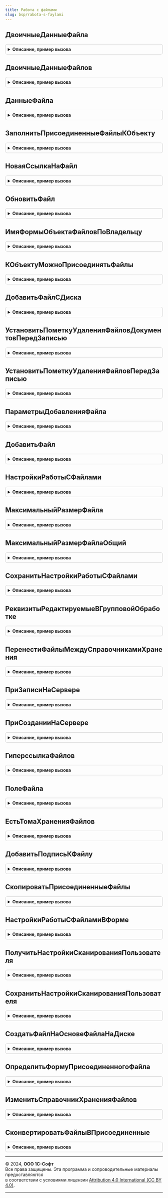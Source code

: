 ```yaml
---
title: Работа с файлами
slug: bsp/rabota-s-faylami
---
```



## ДвоичныеДанныеФайла
<details style="margin: 1em 0; padding: 0.5em; border: 1px solid #ccc; border-radius: 6px;">

<summary style="font-weight: bold; cursor: pointer;">Описание, пример вызова</summary>

```bsl

// Возвращает двоичные данные файла.
//
// Параметры:
//  ПрисоединенныйФайл - ОпределяемыйТип.ПрисоединенныйФайл - ссылка на элемент справочника с файлом.
//
//  ВызыватьИсключение - Булево - если указать Ложь, то функция будет возвращать Неопределено
//                     			  вместо вызова исключений, уровень записи журнала регистрации будет понижен до "Предупреждение".
//                                Значение по умолчанию - Истина.
//
// Возвращаемое значение:
//  ДвоичныеДанные, Неопределено - двоичные данные присоединенного файла. Если двоичные данные файла не найдены
//                               в информационной базе или в томах, вызывает исключение. Если двоичные данные не
//                               найдены и параметр ВызыватьИсключение принимает значение Ложь, тогда
//                               возвращаемое значение - Неопределено.
//
// Пример:
//  Сохранение данных файла на сервере:
//	ДанныеФайла = РаботаСФайлами.ДвоичныеДанныеФайла(Файл, Ложь);
//	Если ДанныеФайла <> Неопределено Тогда
//		ДанныеФайла.Записать(ПутьКФайлу);
//	КонецЕсли;
//
Функция ДвоичныеДанныеФайла(Знач ПрисоединенныйФайл, Знач ВызыватьИсключение = Истина) Экспорт
```

Пример вызова
```bsl
Результат = РаботаСФайлами.ДвоичныеДанныеФайла(ПрисоединенныйФайл, ВызыватьИсключение);
```
</details>

## ДвоичныеДанныеФайлов
<details style="margin: 1em 0; padding: 0.5em; border: 1px solid #ccc; border-radius: 6px;">

<summary style="font-weight: bold; cursor: pointer;">Описание, пример вызова</summary>

```bsl

// Возвращает двоичные данные файла.
//
// Параметры:
//  ПрисоединенныеФайлы - Массив из ОпределяемыйТип.ПрисоединенныйФайл - массив элементов справочника с файлом, все
//                                                                       элементы должны быть одного типа.
//
//  ВызыватьИсключение - Булево - если указать Ложь, то функция будет возвращать Неопределено
//                     			  вместо вызова исключений, уровень записи журнала регистрации будет понижен до "Предупреждение".
//                                Значение по умолчанию - Истина.
//
// Возвращаемое значение:
//  Соответствие из КлючИЗначение:
//   * Ключ - ОпределяемыйТип.ПрисоединенныйФайл - файл из параметра ПрисоединенныеФайлы.
//   * Значение - ДвоичныеДанные - двоичные данные присоединенного файла. Если двоичные данные файла не существуют
//                               в информационной базе или в томах, вызывает исключение. Если двоичные данные не
//                               существуют и параметр ВызыватьИсключение принимает значение Ложь, тогда
//                               запись для такого файла будет отсутствовать.
//
Функция ДвоичныеДанныеФайлов(Знач ПрисоединенныеФайлы, Знач ВызыватьИсключение = Истина) Экспорт
```

Пример вызова
```bsl
Результат = РаботаСФайлами.ДвоичныеДанныеФайлов(ПрисоединенныеФайлы, ВызыватьИсключение);
```
</details>

## ДанныеФайла
<details style="margin: 1em 0; padding: 0.5em; border: 1px solid #ccc; border-radius: 6px;">

<summary style="font-weight: bold; cursor: pointer;">Описание, пример вызова</summary>

```bsl

// Возвращает сведения о файле. Используется в различных командах работы с файлами
// и как значение параметра ДанныеФайла в других процедурах и функциях.
//
// Параметры:
//  ПрисоединенныйФайл                    - ОпределяемыйТип.ПрисоединенныйФайл - ссылка на элемент справочника с файлом.
//  ДополнительныеПараметры               - см. РаботаСФайламиКлиентСервер.ПараметрыДанныхФайла.
//  УдалитьПолучатьСсылкуНаДвоичныеДанные - Булево - устарел, следует использовать ДополнительныеПараметры.
//  УдалитьДляРедактирования              - Булево - устарел, следует использовать ДополнительныеПараметры.
//
// Возвращаемое значение:
//  Структура, Неопределено - информация о присоединенном файле. Если файл не найден или
//    отсутствует часть обязательной информации о файле и свойство ВызыватьИсключение параметра
//    ДополнительныеПараметры принимает значение Ложь, возвращаемое значение - Неопределено. Если файл
//    не найден или отсутствует часть обязательной информации о файле и ВызыватьИсключение отсутствует
//    или принимает значение Истина, вызывает исключение. Свойства структуры:
//    * Ссылка                             - ОпределяемыйТип.ПрисоединенныйФайл - ссылка на элемент справочника с файлом.
//    * СсылкаНаДвоичныеДанныеФайла        - Строка - адрес во временном хранилище, по которому помещены данные файла.
//    * Владелец                           - ОпределяемыйТип.ВладелецФайлов - ссылка объект-владелец файла.
//    * ОтносительныйПуть                  - Строка - относительный путь файла.
//    * ДатаМодификацииУниверсальная       - Дата   - дата изменения файла в UTC.
//    * ИмяФайла                           - Строка - имя файла, например, "документ.txt".
//    * Наименование                       - Строка - наименование файла (в справочнике хранения файлов).
//    * Расширение                         - Строка - расширение файла без точки.
//    * Размер                             - Число  - размер файла в байтах.
//    * Редактирует                        - СправочникСсылка.Пользователи
//                                         - СправочникСсылка.ВнешниеПользователи
//                                         - Неопределено - пользователь, занявший файл для редактирования.
//    * ДатаЗаема                          - Дата   - дата и время, когда файл был открыт для редактирования.
//    * ПодписанЭП                         - Булево - признак того, что файл подписан.
//    * Зашифрован                         - Булево - признак того, что файл зашифрован.
//    * МассивСертификатовШифрования       - см. ЭлектроннаяПодпись.СертификатыШифрования
//    * ПометкаУдаления                    - Булево - признак того, что файл помечен на удаление.
//    * НавигационнаяСсылка                - Строка - навигационная ссылка на файл.
//    * ХранитьВерсии                      - Булево - признак того, что у файла хранятся версии.
//    * ТекущаяВерсия                      - ОпределяемыйТип.ПрисоединенныйФайл - если справочник файлов поддерживает создание
//                                              версий, содержит ссылку на текущую версию файла. В ином случае содержит
//                                              ссылку на файл.
//    * Версия                             - ОпределяемыйТип.ПрисоединенныйФайл - аналогично выше.
//    * НомерВерсии                        - Число - если справочник файлов поддерживает создание версий, содержит номер
//                                                   текущей версии файла, иначе - 0.
//    * АвторТекущейВерсии                 - СправочникСсылка.УчетныеЗаписиСинхронизацииФайлов
//                                         - СправочникСсылка.Пользователи
//                                         - СправочникСсылка.ВнешниеПользователи - пользователь, отредактировавший файл.
//    * Том                                - СправочникСсылка.ТомаХраненияФайлов - том хранения файла.
//    * Автор                              - СправочникСсылка.УчетныеЗаписиСинхронизацииФайлов
//                                         - СправочникСсылка.Пользователи
//                                         - СправочникСсылка.ВнешниеПользователи - автор файла.
//    * СтатусИзвлеченияТекста             - Строка - статус извлечения текста из файла.
//    * ПолноеНаименованиеВерсии           - Строка - если справочник файлов поддерживает создание версий, содержит полное
//                                              наименование текущей версии файла. В ином случае содержит полное
//                                              наименование файла.
//    * КодировкаТекущейВерсии             - Строка - кодировка текстового файла.
//    * НаЧтение                           - Булево - признак того, что файл редактируется пользователем, отличным от текущего.
//    * ПолноеИмяФайлаВРабочемКаталоге     - Строка - путь к файлу в рабочем каталоге.
//    * ВРабочемКаталогеНаЧтение           - Булево - файл в рабочем каталоге помечен только для чтения.
//    * РабочийКаталогВладельца            - Строка - путь к рабочему каталогу владельца.
//    * ПапкаДляСохранитьКак               - Строка - путь к каталогу сохранения.
//    * ФайлРедактируется                  - Булево - признак того, что файл занят для редактирования.
//    * ФайлРедактируетТекущийПользователь - Булево - признак того, что файл занят для редактирования текущим пользователем.
//    * Кодировка                          - Строка - кодировка текстового файла.
//    * Служебный                          - Булево - признак того, что файл является служебным.
//
// Пример:
//
// // В этом примере установка идентификатора формы в параметре ДополнительныеПараметры предотвращает преждевременную
// // очистку временного хранилища из-за возможных серверных вызовов при открытии файлов (например,
// // если файл зашифрован или когда открывается форма текстового или табличного редактора).
//
// // Открытие нескольких файлов.
//	ПараметрыДанныхФайла = РаботаСФайламиКлиентСервер.ПараметрыДанныхФайла();
//	ПараметрыДанныхФайла.ИдентификаторФормы = УникальныйИдентификатор;
//	Пока Выборка.Следующий() Цикл
//		МассивДанныхФайлов.Добавить(РаботаСФайлами.ДанныеФайла(Выборка.Файл, ПараметрыДанныхФайла));
//	КонецЦикла;
//
Функция ДанныеФайла(Знач ПрисоединенныйФайл, Знач ДополнительныеПараметры = Неопределено, Экспорт
```

Пример вызова
```bsl
Результат = РаботаСФайлами.ДанныеФайла(ПрисоединенныйФайл, ДополнительныеПараметры, );
```
</details>

## ЗаполнитьПрисоединенныеФайлыКОбъекту
<details style="margin: 1em 0; padding: 0.5em; border: 1px solid #ccc; border-radius: 6px;">

<summary style="font-weight: bold; cursor: pointer;">Описание, пример вызова</summary>

```bsl

// Находит все присоединенные к объекту файлы и добавляет ссылки на них в параметр Файлы.
//
// Параметры:
//  ВладелецФайла - ОпределяемыйТип.ВладелецПрисоединенныхФайлов
//  Файлы         - Массив из ОпределяемыйТип.ПрисоединенныйФайл - массив, в который будут добавлены ссылки на файлы объекта.
//
Процедура ЗаполнитьПрисоединенныеФайлыКОбъекту(Знач ВладелецФайла, Знач Файлы) Экспорт
```

Пример вызова
```bsl
РаботаСФайлами.ЗаполнитьПрисоединенныеФайлыКОбъекту(ВладелецФайла, Файлы) 
```
</details>

## НоваяСсылкаНаФайл
<details style="margin: 1em 0; padding: 0.5em; border: 1px solid #ccc; border-radius: 6px;">

<summary style="font-weight: bold; cursor: pointer;">Описание, пример вызова</summary>

```bsl

// Возвращает новую ссылку на файл для указанного владельца файла.
// В частности, ссылка используется при добавлении файла в функции ДобавитьФайл.
//
// Параметры:
//  ВладелецФайлов - ОпределяемыйТип.ВладелецПрисоединенныхФайлов - объект, к которому
//                   требуется прикрепить добавляемый файл.
//
//  ИмяСправочника - Неопределено - вычислить справочник по владельцу (допустимо,
//                   когда справочник только один, иначе будет вызвано исключение).
//
//                 - Строка - имя справочника *ПрисоединенныеФайлы, отличное
//                            от стандартного <ИмяВладельца>ПрисоединенныеФайлы.
//
// Возвращаемое значение:
//  ОпределяемыйТип.ПрисоединенныйФайл - ссылка на новый еще не записанный элемент справочника с файлом.
//
Функция НоваяСсылкаНаФайл(ВладелецФайлов, ИмяСправочника = Неопределено) Экспорт
```

Пример вызова
```bsl
Результат = РаботаСФайлами.НоваяСсылкаНаФайл(ВладелецФайлов, ИмяСправочника);
```
</details>

## ОбновитьФайл
<details style="margin: 1em 0; padding: 0.5em; border: 1px solid #ccc; border-radius: 6px;">

<summary style="font-weight: bold; cursor: pointer;">Описание, пример вызова</summary>

```bsl

// Обновляет свойства файла без учета версий: двоичные данные, текст, дату изменения,
// а также другие необязательные свойства. Использовать только для файлов, которые не хранят версии.
//
// Параметры:
//  ПрисоединенныйФайл - ОпределяемыйТип.ПрисоединенныйФайл - ссылка на элемент справочника с файлом.
//  ИнформацияОФайле - Структура:
//     * АдресФайлаВоВременномХранилище - Строка - адрес новых двоичных данных файла.
//     * АдресВременногоХранилищаТекста - Строка - адрес новых двоичных данных текста,
//                                                 извлеченного из файла.
//     * ИмяБезРасширения               - Строка - необязательное, если свойство не указано или не заполнено,
//                                                 тогда не будет изменено.
//     * ДатаМодификацииУниверсальная   - Дата   - необязательное, дата последнего изменения файла, если
//                                                 свойство не указано или не заполнено, тогда будет
//                                                 установлена текущая дата сеанса.
//     * Расширение                     - Строка - необязательное, новое расширение файла.
//     * Редактирует                    - ЛюбаяСсылка - необязательное, новый пользователь, редактирующий файл.
//     * Кодировка                      - Строка - необязательное, кодировка, в которой сохранен файл.
//                                                 Список поддерживаемых кодировок см. в справке к методу
//                                                 глобального контекста "ПолучитьДвоичныеДанныеИзСтроки".
//
Процедура ОбновитьФайл(Знач ПрисоединенныйФайл, Знач ИнформацияОФайле) Экспорт
```

Пример вызова
```bsl
РаботаСФайлами.ОбновитьФайл(ПрисоединенныйФайл, ИнформацияОФайле) 
```
</details>

## ИмяФормыОбъектаФайловПоВладельцу
<details style="margin: 1em 0; padding: 0.5em; border: 1px solid #ccc; border-radius: 6px;">

<summary style="font-weight: bold; cursor: pointer;">Описание, пример вызова</summary>

```bsl

// Возвращает имя формы объекта присоединенных файлов по владельцу.
//
// Параметры:
//  ВладелецФайлов - ОпределяемыйТип.ВладелецПрисоединенныхФайлов - объект, к которому
//                   требуется прикрепить добавляемый файл.
//
// Возвращаемое значение:
//  Строка - полное имя формы объекта присоединенных файлов по владельцу.
//
Функция ИмяФормыОбъектаФайловПоВладельцу(Знач ВладелецФайлов) Экспорт
```

Пример вызова
```bsl
Результат = РаботаСФайлами.ИмяФормыОбъектаФайловПоВладельцу(ВладелецФайлов) 
```
</details>

## КОбъектуМожноПрисоединятьФайлы
<details style="margin: 1em 0; padding: 0.5em; border: 1px solid #ccc; border-radius: 6px;">

<summary style="font-weight: bold; cursor: pointer;">Описание, пример вызова</summary>

```bsl

// Определяет возможность прикрепления добавляемого файла к владельцу файлов.
//
// Параметры:
//  ВладелецФайлов - ОпределяемыйТип.ВладелецПрисоединенныхФайлов - объект, к которому
//                       требуется прикрепить добавляемый файл.
//  ИмяСправочника - Строка - если указано, то выполняется проверка добавления в определенное хранилище файлов.
//                            Иначе имя справочника будет определено по владельцу.
//
// Возвращаемое значение:
//  Булево - если Истина, тогда к объекту можно присоединять файлы.
//
Функция КОбъектуМожноПрисоединятьФайлы(ВладелецФайлов, ИмяСправочника = "") Экспорт
```

Пример вызова
```bsl
Результат = РаботаСФайлами.КОбъектуМожноПрисоединятьФайлы(ВладелецФайлов, ИмяСправочника);
```
</details>

## ДобавитьФайлСДиска
<details style="margin: 1em 0; padding: 0.5em; border: 1px solid #ccc; border-radius: 6px;">

<summary style="font-weight: bold; cursor: pointer;">Описание, пример вызова</summary>

```bsl

// Добавляет новый файл из файловой системы.
// Если справочник файлов поддерживает хранение версий, то будет создана первая версия файла.
//
// Параметры:
//   ВладелецФайлов    - ОпределяемыйТип.ВладелецПрисоединенныхФайлов - объект, к которому
//                       требуется прикрепить добавляемый файл.
//   ПутьКФайлуНаДиске - Строка - полный путь к файлу, включающий имя и расширение файла.
//                       Файл должен находиться на сервере.
//
// Возвращаемое значение:
//  ОпределяемыйТип.ПрисоединенныйФайл - ссылка на элемент справочника с созданным файлом.
//
Функция ДобавитьФайлСДиска(ВладелецФайлов, ПутьКФайлуНаДиске) Экспорт
```

Пример вызова
```bsl
Результат = РаботаСФайлами.ДобавитьФайлСДиска(ВладелецФайлов, ПутьКФайлуНаДиске) 
```
</details>

## УстановитьПометкуУдаленияФайловДокументовПередЗаписью
<details style="margin: 1em 0; padding: 0.5em; border: 1px solid #ccc; border-radius: 6px;">

<summary style="font-weight: bold; cursor: pointer;">Описание, пример вызова</summary>

```bsl

// Обработчик события ПередЗаписью объектов-владельцев файлов,
// помечает присоединенные файлы на удаление при пометке объекта-владельца.
// Подходит только для документов.
//
// Параметры:
//  Источник        - ДокументОбъект - документ с присоединенными файлами.
//  Отказ           - Булево - стандартный параметр обработчика ПередЗаписью.
//  РежимЗаписи     - РежимЗаписиДокумента - стандартный параметр обработчика ПередЗаписью.
//  РежимПроведения - РежимПроведенияДокумента - стандартный параметр обработчика ПередЗаписью.
//
Процедура УстановитьПометкуУдаленияФайловДокументовПередЗаписью(Источник, Отказ, РежимЗаписи, РежимПроведения) Экспорт
```

Пример вызова
```bsl
РаботаСФайлами.УстановитьПометкуУдаленияФайловДокументовПередЗаписью(Источник, Отказ, РежимЗаписи, РежимПроведения) 
```
</details>

## УстановитьПометкуУдаленияФайловПередЗаписью
<details style="margin: 1em 0; padding: 0.5em; border: 1px solid #ccc; border-radius: 6px;">

<summary style="font-weight: bold; cursor: pointer;">Описание, пример вызова</summary>

```bsl

// Обработчик события ПередЗаписью объектов-владельцев файлов,
// помечает присоединенные файлы на удаление при пометке объекта-владельца.
// Подходит для ссылочных объектов, кроме документов.
//
// Параметры:
//  Источник - ОпределяемыйТип.ВладелецПрисоединенныхФайловОбъект - объект с присоединенными файлами.
//  Отказ    - Булево - стандартный параметр обработчика ПередЗаписью.
//
Процедура УстановитьПометкуУдаленияФайловПередЗаписью(Источник, Отказ) Экспорт
```

Пример вызова
```bsl
РаботаСФайлами.УстановитьПометкуУдаленияФайловПередЗаписью(Источник, Отказ) 
```
</details>

## ПараметрыДобавленияФайла
<details style="margin: 1em 0; padding: 0.5em; border: 1px solid #ccc; border-radius: 6px;">

<summary style="font-weight: bold; cursor: pointer;">Описание, пример вызова</summary>

```bsl

// Инициализирует структуру параметров для добавления файла.
// Для использования в РаботаСФайлами.ДобавитьФайл.
//
// Параметры:
//   ДополнительныеРеквизиты - Строка
//                           - Массив - имена реквизитов присоединенного файла, перечисленные через
//                           запятую, или массив имен реквизитов.
//                           - Структура - коллекция дополнительных реквизитов. Стандартные свойства будут
//                           вставлены в коллекцию в случае отсутствия.
//
// Возвращаемое значение:
//   Структура:
//      * Автор                       - СправочникСсылка.Пользователи
//                                    - СправочникСсылка.ВнешниеПользователи
//                                    - СправочникСсылка.УчетныеЗаписиСинхронизацииФайлов - пользователь или
//                                    учетная запись синхронизации файлов, от имени которого создается файл.
//                                    Значение по умолчанию - Неопределено.
//      * ВладелецФайлов              - ОпределяемыйТип.ВладелецПрисоединенныхФайлов - объект, к которому
//                                    требуется прикрепить добавляемый файл.
//                                    Значение по умолчанию - Неопределено.
//      * ИмяБезРасширения            - Строка - имя файла без расширения.
//                                    Значение по умолчанию - "".
//      * РасширениеБезТочки          - Строка - расширение файла (без точки вначале).
//                                    Значение по умолчанию - "".
//      * ВремяИзмененияУниверсальное - Дата - дата и время изменения файла (UTC+0:00). Если параметр принимает значение
//                                    Неопределено, при добавлении файла время изменения будет установлено равным
//                                    результату выполнения функции ТекущаяУниверсальнаяДата().
//                                    Значение по умолчанию - Неопределено.
//      * ГруппаФайлов                - ОпределяемыйТип.ПрисоединенныйФайл - группа справочника с файлами, в которую
//                                    будет добавлен новый файл.
//                                    Значение по умолчанию - Неопределено.
//      * Служебный                   - Булево - если Истина, тогда файл будет скрыт от пользователей.
//                                    Значение по умолчанию - Ложь.
//
Функция ПараметрыДобавленияФайла(ДополнительныеРеквизиты = Неопределено) Экспорт
```

Пример вызова
```bsl
Результат = РаботаСФайлами.ПараметрыДобавленияФайла(ДополнительныеРеквизиты);
```
</details>

## ДобавитьФайл
<details style="margin: 1em 0; padding: 0.5em; border: 1px solid #ccc; border-radius: 6px;">

<summary style="font-weight: bold; cursor: pointer;">Описание, пример вызова</summary>

```bsl

// Создает объект в справочнике для хранения файла и заполняет его реквизиты переданными свойствами.
//
// Параметры:
//   ПараметрыФайла                 - см. РаботаСФайлами.ПараметрыДобавленияФайла.
//   АдресФайлаВоВременномХранилище - Строка - адрес, указывающий на двоичные данные во временном хранилище.
//   АдресВременногоХранилищаТекста - Строка - адрес, указывающий на извлеченный текст из файла во временном хранилище.
//   Описание                       - Строка - текстовое описание файла.
//   НоваяСсылкаНаФайл              - Неопределено - если у владельца файла только один справочник хранения файлов.
//                                  - ОпределяемыйТип.ПрисоединенныйФайл - ссылка на элемент справочника хранения файлов,
//                                    которую следует использовать для добавляемого файла.
//                                    Должна соответствовать одному из типов справочников хранения файлов владельца
//                                    файлов. Ссылка может быть получена функцией НоваяСсылкаНаФайл.
//
// Возвращаемое значение:
//   ОпределяемыйТип.ПрисоединенныйФайл - ссылка на созданный присоединенный файл.
//
Функция ДобавитьФайл(ПараметрыФайла, Знач АдресФайлаВоВременномХранилище, Экспорт
```

Пример вызова
```bsl
Результат = РаботаСФайлами.ДобавитьФайл(ПараметрыФайла, АдресФайлаВоВременномХранилище, );
```
</details>

## НастройкиРаботыСФайлами
<details style="margin: 1em 0; padding: 0.5em; border: 1px solid #ccc; border-radius: 6px;">

<summary style="font-weight: bold; cursor: pointer;">Описание, пример вызова</summary>

```bsl

// Возвращает персональные настройки работы с файлами.
//
// Возвращаемое значение:
//  Структура:
//    * ПоказыватьЗанятыеФайлыПриЗавершенииРаботы        - Булево - существует, только если внедрена подсистема Работа с
//                                                                  файлами.
//    * СпрашиватьРежимРедактированияПриОткрытииФайла    - Булево - существует, только если внедрена подсистема Работа с
//                                                                  файлами.
//    * ПоказыватьКолонкуРазмер                          - Булево - существует, только если внедрена подсистема Работа с
//                                                                  файлами.
//    * ДействиеПоДвойномуЩелчкуМыши                     - Строка - существует, только если внедрена подсистема Работа с
//                                                                  файлами.
//    * СпособСравненияВерсийФайлов                      - Строка - существует, только если внедрена подсистема Работа с
//                                                                  файлами.
//    * ГрафическиеСхемыРасширение                       - Строка - список расширений для графических схем.
//    * ГрафическиеСхемыСпособОткрытия                   - ПеречислениеСсылка.СпособыОткрытияФайлаНаПросмотр - способ
//                                                       открытия графических схем.
//    * ТекстовыеФайлыРасширение                         - Строка - расширения файлов открытого формата документов.
//    * ТекстовыеФайлыСпособОткрытия                     - ПеречислениеСсылка.СпособыОткрытияФайлаНаПросмотр - способ
//                                                       открытия текстовых файлов.
//    * МаксимальныйРазмерЛокальногоКэшаФайлов           - Число - определяет максимальный размер локального кэша файлов.
//    * ПоказыватьИнформациюЧтоФайлНеБылИзменен          - Булево - показывать файлы при завершении работы.
//    * ПоказыватьПодсказкиПриРедактированииФайлов       - Булево - а веб-клиенте показывать подсказки при
//                                                                  редактировании файлов.
//    * ПутьКЛокальномуКэшуФайлов                        - Строка - путь к локальному кэшу файлов.
//    * ЭтоПолноправныйПользователь                      - Булево - устарел, следует использовать
//                                                           ПользователиКлиент.ЭтоПолноправныйПользователь.
//    * УдалятьФайлИзЛокальногоКэшаФайловПриЗавершенииРедактирования - Булево - удаление файлов из локального кэша при
//                                                                              завершении редактирования.
//
Функция НастройкиРаботыСФайлами() Экспорт
```

Пример вызова
```bsl
Результат = РаботаСФайлами.НастройкиРаботыСФайлами() 
```
</details>

## МаксимальныйРазмерФайла
<details style="margin: 1em 0; padding: 0.5em; border: 1px solid #ccc; border-radius: 6px;">

<summary style="font-weight: bold; cursor: pointer;">Описание, пример вызова</summary>

```bsl

// Возвращает максимальный размер файла.
//
// Возвращаемое значение:
//  Число - целое число байтов.
//
Функция МаксимальныйРазмерФайла() Экспорт
```

Пример вызова
```bsl
Результат = РаботаСФайлами.МаксимальныйРазмерФайла() 
```
</details>

## МаксимальныйРазмерФайлаОбщий
<details style="margin: 1em 0; padding: 0.5em; border: 1px solid #ccc; border-radius: 6px;">

<summary style="font-weight: bold; cursor: pointer;">Описание, пример вызова</summary>

```bsl

// Возвращает максимальный размер файла провайдера.
//
// Возвращаемое значение:
//  Число - целое число байтов.
//
Функция МаксимальныйРазмерФайлаОбщий() Экспорт
```

Пример вызова
```bsl
Результат = РаботаСФайлами.МаксимальныйРазмерФайлаОбщий() 
```
</details>

## СохранитьНастройкиРаботыСФайлами
<details style="margin: 1em 0; padding: 0.5em; border: 1px solid #ccc; border-radius: 6px;">

<summary style="font-weight: bold; cursor: pointer;">Описание, пример вызова</summary>

```bsl

// Сохраняет настройки работы с файлами.
//
// Параметры:
//  НастройкиРаботыСФайлами - Структура - настройки работы с файлами с их значениями:
//     * ПоказыватьИнформациюЧтоФайлНеБылИзменен        - Булево - необязательный. Показывать сообщение, если файл не
//                                                      был изменен.
//     * ПоказыватьЗанятыеФайлыПриЗавершенииРаботы      - Булево - необязательный. Показывать файлы при завершении работы.
//     * ПоказыватьКолонкуРазмер                        - Булево - необязательный. Если принимает значение Истина, на формах
//                                                      списках файлов будет отображаться колонка Размер.
//     * ТекстовыеФайлыРасширение                       - Строка - расширения файлов открытого формата документов.
//     * ТекстовыеФайлыСпособОткрытия                   - ПеречислениеСсылка.СпособыОткрытияФайлаНаПросмотр - способ
//                                                      открытия текстовых файлов.
//     * ГрафическиеСхемыРасширение                     - Строка - список расширений графических файлов.
//     * ПоказыватьПодсказкиПриРедактированииФайлов     - Булево - необязательный. В веб-клиенте показывать подсказки
//                                                      при редактировании файлов.
//     * СпрашиватьРежимРедактированияПриОткрытииФайла  - Булево - необязательный. Выбирать режим редактирования при
//                                                      открытии файла.
//     * СпособСравненияВерсийФайлов                    - ПеречислениеСсылка.СпособыСравненияВерсийФайлов -
//                                                        необязательный. Способ сравнения версий и файлов.
//     * ДействиеПоДвойномуЩелчкуМыши                   - ПеречислениеСсылка.ДействияСФайламиПоДвойномуЩелчку - необязательный.
//     * ГрафическиеСхемыСпособОткрытия                 - ПеречислениеСсылка.СпособыОткрытияФайлаНаПросмотр -
//                                                        необязательный. Способ открытия файла на просмотр.
//
Процедура СохранитьНастройкиРаботыСФайлами(НастройкиРаботыСФайлами) Экспорт
```

Пример вызова
```bsl
РаботаСФайлами.СохранитьНастройкиРаботыСФайлами(НастройкиРаботыСФайлами) 
```
</details>

## РеквизитыРедактируемыеВГрупповойОбработке
<details style="margin: 1em 0; padding: 0.5em; border: 1px solid #ccc; border-radius: 6px;">

<summary style="font-weight: bold; cursor: pointer;">Описание, пример вызова</summary>

```bsl

// Возвращает реквизиты объекта, которые разрешается редактировать
// с помощью обработки группового изменения реквизитов.
//
// Возвращаемое значение:
//  Массив из Строка
//
Функция РеквизитыРедактируемыеВГрупповойОбработке() Экспорт
```

Пример вызова
```bsl
Результат = РаботаСФайлами.РеквизитыРедактируемыеВГрупповойОбработке() 
```
</details>

## ПеренестиФайлыМеждуСправочникамиХранения
<details style="margin: 1em 0; padding: 0.5em; border: 1px solid #ccc; border-radius: 6px;">

<summary style="font-weight: bold; cursor: pointer;">Описание, пример вызова</summary>

```bsl

// Переносит файлы между справочниками хранения при объекте-владельце файлов и помечает
// перенесенные файлы к удалению.
//
// Для использования в процедурах обновления ИБ, когда выполняется перенос присоединенных файлов
// объекта-владельца между таблиц хранения файлов. Например, для справочника владельца присоединенных
// можно осуществить перенос файлов из справочника
// Справочник.<Имя справочника владельца>ПрисоединенныеФайлы в справочник Справочник.Файлы
// или в обратную сторону.
// Выполняется последовательно для каждого элемента объекта-владельца файлов
// (элемента справочника, ПВХ, документа и т.п.).
//
// Параметры:
//   ВладелецФайлов - ОпределяемыйТип.ВладелецПрисоединенныхФайлов - объект-владелец - приемник файлов.
//   Источник - Строка - если требуется конвертация из указанного хранилища.
//                       Если не заполнен, то используется первый неосновной справочник хранения.
//   Приемник - Строка - если требуется конвертация в указанное хранилище.
//                       Если не заполнен, то используется основной справочник хранения файлов.
//
// Возвращаемое значение:
//  Соответствие из КлючИЗначение:
//   * Ключ     - ОпределяемыйТип.ПрисоединенныйФайл - перенесенный файл, который помечен на удаление
//                                                     после переноса.
//   * Значение - ОпределяемыйТип.ПрисоединенныйФайл - созданный файл.
//
Функция ПеренестиФайлыМеждуСправочникамиХранения(Знач ВладелецФайлов, Знач Источник = Неопределено, Экспорт
```

Пример вызова
```bsl
Результат = РаботаСФайлами.ПеренестиФайлыМеждуСправочникамиХранения(ВладелецФайлов, Источник, );
```
</details>

## ПриЗаписиНаСервере
<details style="margin: 1em 0; padding: 0.5em; border: 1px solid #ccc; border-radius: 6px;">

<summary style="font-weight: bold; cursor: pointer;">Описание, пример вызова</summary>

```bsl

// Обработчик события ПриЗаписиНаСервере формы владельца файла.
//
// Параметры:
//  Отказ           - Булево  - стандартный параметр события формы.
//  ТекущийОбъект   - ОпределяемыйТип.ВладелецПрисоединенныхФайловОбъект - стандартный параметр события формы.
//  ПараметрыЗаписи - Структура - стандартный параметр события формы.
//  Форма           - ФормаКлиентскогоПриложения - форма записываемого объекта.
//
Процедура ПриЗаписиНаСервере(Отказ, ТекущийОбъект, ПараметрыЗаписи, Форма) Экспорт
```

Пример вызова
```bsl
РаботаСФайлами.ПриЗаписиНаСервере(Отказ, ТекущийОбъект, ПараметрыЗаписи, Форма) 
```
</details>

## ПриСозданииНаСервере
<details style="margin: 1em 0; padding: 0.5em; border: 1px solid #ccc; border-radius: 6px;">

<summary style="font-weight: bold; cursor: pointer;">Описание, пример вызова</summary>

```bsl

// Размещает на форме гиперссылки и поля присоединенных файлов.
//
// Параметры:
//  Форма               - ФормаКлиентскогоПриложения - форма для подключения.
//  ДобавляемыеЭлементы - Структура
//                      - Массив - параметры элементов управления
//                      присоединенными файлами для размещения на форме или массив
//                      таких структур. Свойства: см. РаботаСФайлами.ГиперссылкаФайлов
//                      и РаботаСФайлами.ПолеФайла.
//  НастройкиРаботыСФайламиВФорме - см. РаботаСФайлами.НастройкиРаботыСФайламиВФорме.
//
//
// Пример:
//  1. Добавление гиперссылки присоединенных файлов:
//   ПараметрыГиперссылки = РаботаСФайлами.ГиперссылкаФайлов();
//   ПараметрыГиперссылки.Размещение = "КоманднаяПанель";
//   РаботаСФайлами.ПриСозданииНаСервере(ЭтотОбъект, ПараметрыГиперссылки);
//
//  2. Добавление поля изображения:
//   ПараметрыПоля = РаботаСФайлами.ПолеФайла();
//   ПараметрыПоля.ПутьКДанным = "Объект.ФайлКартинки";
//   ПараметрыПоля.ПутьКДаннымИзображения = "АдресКартинки";
//   РаботаСФайлами.ПриСозданииНаСервере(ЭтотОбъект, ПараметрыПоля);
//
//  3. Добавление нескольких элементов управления:
//   ДобавляемыеЭлементы = Новый Массив;
//   ДобавляемыеЭлементы.Добавить(ПараметрыГиперссылки);
//   ДобавляемыеЭлементы.Добавить(ПараметрыПоля);
//   РаботаСФайлами.ПриСозданииНаСервере(ЭтотОбъект, ДобавляемыеЭлементы);
//
Процедура ПриСозданииНаСервере(Форма, ДобавляемыеЭлементы = Неопределено, НастройкиРаботыСФайламиВФорме = Неопределено) Экспорт
```

Пример вызова
```bsl
РаботаСФайлами.ПриСозданииНаСервере(Форма, ДобавляемыеЭлементы, НастройкиРаботыСФайламиВФорме);
```
</details>

## ГиперссылкаФайлов
<details style="margin: 1em 0; padding: 0.5em; border: 1px solid #ccc; border-radius: 6px;">

<summary style="font-weight: bold; cursor: pointer;">Описание, пример вызова</summary>

```bsl

// Инициализирует структуру параметров для размещения гиперссылки присоединенных файлов на форме.
//
// Возвращаемое значение:
//  Структура - параметры размещения гиперссылки. Свойства:
//    * Владелец                   - Строка - имя реквизита, содержащего ссылку на владельца присоединенных файлов.
//                                 Значение по умолчанию - "Объект.Ссылка".
//    * Размещение                 - Строка
//                                 - Неопределено - если указано имя группы формы или командная панель,
//                                 гиперссылка будет помещена в указанную группу или панель. Если указано имя элемента
//                                 формы, гиперссылка будет вставлена перед указанным элементом. Если значение
//                                 параметра - Неопределено или элемент не найден, гиперссылка будет добавлена на форму
//                                 после всех существующих элементов.
//                                 Значение по умолчанию - "УправлениеПрисоединеннымиФайлами".
//    * Заголовок                  - Строка - заголовок гиперссылки. Значение по умолчанию - "Файлы".
//    * ОтображатьЗаголовокСправа  - Булево - если параметр принимает значение Истина, заголовок
//                                 будет отображаться после команд добавления, иначе - перед командами добавления.
//                                 Значение по умолчанию - Истина;
//    * ОтображатьКоличество       - Булево - если параметр принимает значение Истина, отображает
//                                 количество присоединенных файлов в заголовке. Значение по умолчанию - Истина.
//    * ДобавлятьФайлы             - Булево - если указать Ложь, команды добавления файлов будут отсутствовать.
//                                 Значение по умолчанию - Истина.
//    * ОтображениеФигуры          - Строка - строковое представление свойства "ОтображениеФигуры" для
//                                 команд добавления присоединенных файлов. Значение по умолчанию - "Авто".
//    * Видимость                  - Булево - если параметр принимает значение Ложь, гиперссылка на форме размещаться
//                                 не будет. Параметр имеет смысл только для глобального отключения видимости
//                                 в процедуре РаботаСФайламиПереопределяемый.ПриОпределенииГиперссылкиФайлов.
//
Функция ГиперссылкаФайлов() Экспорт
```

Пример вызова
```bsl
Результат = РаботаСФайлами.ГиперссылкаФайлов() 
```
</details>

## ПолеФайла
<details style="margin: 1em 0; padding: 0.5em; border: 1px solid #ccc; border-radius: 6px;">

<summary style="font-weight: bold; cursor: pointer;">Описание, пример вызова</summary>

```bsl

// Инициализирует структуру параметров для размещения поля присоединенного файла на форме.
//
// Возвращаемое значение:
//  Структура - параметры размещения гиперссылки. Свойства:
//    * Владелец                  - Строка - имя реквизита, содержащего ссылку на владельца присоединенных файлов.
//                                Значение по умолчанию - "Объект.Ссылка".
//    * Размещение                - Строка
//                                - Неопределено - если указано имя группы формы, поле будет
//                                размещено в указанной группе. Если указано имя элемента формы, поле будет
//                                вставлено перед указанным элементом. Если значение параметра - Неопределено
//                                или элемент не найден, поле будет добавлено на форму после всех существующих
//                                элементов. Значение по умолчанию - "УправлениеПрисоединеннымиФайлами".
//    * ПутьКДанным               - Строка
//                                - Неопределено - имя реквизита формы, содержащего ссылку на файл для
//                                отображения. Если параметр принимает значение Неопределено или реквизит не найден,
//                                добавляет реквизит формы с именем "ПолеПрисоединенногоФайла" и типом
//                                "ОпределяемыйТип.ПрисоединенныйФайл". Значение по умолчанию - "ПолеПрисоединенногоФайла".
//    * ПутьКДаннымИзображения    - Строка
//                                - Неопределено - имя реквизита формы, содержащего изображение, которое будет
//                                выведено в поле предпросмотра. Если параметр принимает значение Неопределено или реквизит
//                                не найден, добавляет реквизит формы с именем "ПолеКартинкиПрисоединенногоФайла" и типом
//                                "Строка". Значение по умолчанию - Неопределено.
//    * ТолькоОдинФайл            - Булево - если указать Истина, с помощью команд добавления можно будет
//                                присоединить только один файл. После добавления первого файла, команда "Добавить"
//                                будет заменять существующий файл на файл, выбранный пользователем, а нажатие на
//                                заголовок приведет к открытию файла для просмотра. Значение по умолчанию - Ложь.
//    * ПоказыватьПредпросмотр    - Булево - если параметр принимает значение Истина, добавляет на форму
//                                область предпросмотра присоединенного файла. Значение по умолчанию - Истина.
//    * ТекстНевыбраннойКартинки  - Строка - выводится в поле предпросмотра изображения, если
//                                изображение отсутствует. Значение по умолчанию - "Добавить изображение".
//    * Заголовок                 - Строка - если заголовок отличается от пустой строки, добавляет на форму заголовок
//                                поля присоединенного файла. Значение по умолчанию - "".
//    * ВыводитьЗаголовокФайла    - Булево - если параметр принимает значение Истина, добавляет гиперссылку
//                                заголовок которой соответствует краткому имени файла. Если значение параметра
//                                "Заголовок" отличается от "", заголовок файла будет добавлен после общего заголовка
//                                элемента управления. Значение по умолчанию - Ложь.
//    * ПоказыватьКоманднуюПанель - Булево - если параметр принимает значение Истина, команды будут размещены в
//                                командной панели на форме и в контекстном меню элемента предпросмотра, иначе -
//                                только в контекстном меню элемента предпросмотра. Значение по умолчанию - Истина.
//    * ДобавлятьФайлы            - Булево - если указать Ложь, команды добавления файлов будут отсутствовать.
//                                Значение по умолчанию - Истина.
//    * ВыбиратьФайл              - Булево - если параметр принимает значение Истина, добавляет команду выбора файла
//                                из присоединенных. Значение по умолчанию - Истина.
//    * ПросматриватьФайл         - Булево - если параметр принимает значение Истина, добавляет команду открытия
//                                файла для просмотра. Значение по умолчанию - Истина.
//    * РедактироватьФайл         - Строка - если параметр принимает значение "ВФорме", добавляет команду
//                                открытия формы присоединенного файла. Если параметр принимает значение
//                                "Непосредственно", добавляет команды редактирования файла, сохранения и отмены
//                                изменений. Если принимает значение "НеРедактировать", команды редактирования добавлены
//                                не будут. Значение по умолчанию - "ВФорме".
//    * ОчищатьФайл               - Булево - если параметр принимает значение Истина, добавляет команду очистки
//                                реквизита-владельца. Значение по умолчанию - Истина.
//    * МаксимальныйРазмер        - Число - ограничение на размер файла (в мегабайтах), загружаемого из файловой системы.
//                                Если принимает значение 0, проверка размера не проводится. Свойство игнорируется,
//                                если принимает значение больше, чем указано в константе МаксимальныйРазмерФайла.
//                                Значение по умолчанию - 0.
//    * ФильтрДиалогаВыбора       - Строка - фильтр, устанавливаемый в диалог выбора при добавлении файла.
//                                Формат см. в свойстве Фильтр объекта ДиалогВыбораФайла в синтакс-помощнике.
//                                Значение по умолчанию - "Все файлы (*.*)|*.*"
//
Функция ПолеФайла() Экспорт
```

Пример вызова
```bsl
Результат = РаботаСФайлами.ПолеФайла() 
```
</details>

## ЕстьТомаХраненияФайлов
<details style="margin: 1em 0; padding: 0.5em; border: 1px solid #ccc; border-radius: 6px;">

<summary style="font-weight: bold; cursor: pointer;">Описание, пример вызова</summary>

```bsl

// Определяет наличие активных томов хранения файлов.
// Если есть хоть один том хранения файлов, то будет возвращена Истина.
//
// Возвращаемое значение:
//  Булево - если Истина, тогда существует хотя бы один работающий том.
//
Функция ЕстьТомаХраненияФайлов() Экспорт
```

Пример вызова
```bsl
Результат = РаботаСФайлами.ЕстьТомаХраненияФайлов() 
```
</details>

## ДобавитьПодписьКФайлу
<details style="margin: 1em 0; padding: 0.5em; border: 1px solid #ccc; border-radius: 6px;">

<summary style="font-weight: bold; cursor: pointer;">Описание, пример вызова</summary>

```bsl

// Добавляет электронную подпись к файлу.
//
// Параметры:
//  ПрисоединенныйФайл - ОпределяемыйТип.ПрисоединенныйФайл - ссылка на элемент справочника с файлом.
//
//  СвойстваПодписи    - см. ЭлектроннаяПодписьКлиентСервер.НовыеСвойстваПодписи
//                     - Массив - массив описанных выше структур.
//
//  ИдентификаторФормы - УникальныйИдентификатор - если указан, то используется при блокировке объекта.
//
Процедура ДобавитьПодписьКФайлу(ПрисоединенныйФайл, СвойстваПодписи, ИдентификаторФормы = Неопределено) Экспорт
```

Пример вызова
```bsl
РаботаСФайлами.ДобавитьПодписьКФайлу(ПрисоединенныйФайл, СвойстваПодписи, ИдентификаторФормы);
```
</details>

## СкопироватьПрисоединенныеФайлы
<details style="margin: 1em 0; padding: 0.5em; border: 1px solid #ccc; border-radius: 6px;">

<summary style="font-weight: bold; cursor: pointer;">Описание, пример вызова</summary>

```bsl

// При программном копировании Источника создает у Получателя копии всех
// присоединенных файлов. Для интерактивного копирования необходимо использовать
// процедуру РаботаСФайлами.ПриЗаписиНаСервере.
// Источник и Получатель должны быть объектами одного типа.
//
// Параметры:
//  Источник   - ЛюбаяСсылка - объект, имеющий присоединенные файлы для копирования.
//  Получатель - ЛюбаяСсылка - объект, к которому копируются присоединенные файлы.
//
Процедура СкопироватьПрисоединенныеФайлы(Знач Источник, Знач Получатель) Экспорт
```

Пример вызова
```bsl
РаботаСФайлами.СкопироватьПрисоединенныеФайлы(Источник, Получатель) 
```
</details>

## НастройкиРаботыСФайламиВФорме
<details style="margin: 1em 0; padding: 0.5em; border: 1px solid #ccc; border-radius: 6px;">

<summary style="font-weight: bold; cursor: pointer;">Описание, пример вызова</summary>

```bsl

// Инициализирует структуру параметров для настройки работы с файлами в форме.
//
// Возвращаемое значение:
//  Структура - параметры копирования файлов. Свойства:
//    * КопироватьПрисоединенныеФайлы - Булево - признак копирования присоединенных файлов при копировании объекта-владельца
//                                   Значение по умолчанию - Ложь.
//
Функция НастройкиРаботыСФайламиВФорме() Экспорт
```

Пример вызова
```bsl
Результат = РаботаСФайлами.НастройкиРаботыСФайламиВФорме() 
```
</details>

## ПолучитьНастройкиСканированияПользователя
<details style="margin: 1em 0; padding: 0.5em; border: 1px solid #ccc; border-radius: 6px;">

<summary style="font-weight: bold; cursor: pointer;">Описание, пример вызова</summary>

```bsl

// Получает настройки сканирования пользователя.
//
// Параметры:
//  ИдентификаторКлиента - УникальныйИдентификатор - идентификатор клиента
//
// Возвращаемое значение:
//   см. РаботаСФайламиКлиентСервер.НастройкиСканированияПользователя
//
Функция ПолучитьНастройкиСканированияПользователя(ИдентификаторКлиента) Экспорт
```

Пример вызова
```bsl
Результат = РаботаСФайлами.ПолучитьНастройкиСканированияПользователя(ИдентификаторКлиента) 
```
</details>

## СохранитьНастройкиСканированияПользователя
<details style="margin: 1em 0; padding: 0.5em; border: 1px solid #ccc; border-radius: 6px;">

<summary style="font-weight: bold; cursor: pointer;">Описание, пример вызова</summary>

```bsl

// Сохраняет настройки сканирования пользователя.
//
// Параметры:
//  НастройкиСканированияПользователя - см. РаботаСФайламиКлиентСервер.НастройкиСканированияПользователя
//  ИдентификаторКлиента - УникальныйИдентификатор
//
Процедура СохранитьНастройкиСканированияПользователя(НастройкиСканированияПользователя, ИдентификаторКлиента) Экспорт
```

Пример вызова
```bsl
РаботаСФайлами.СохранитьНастройкиСканированияПользователя(НастройкиСканированияПользователя, ИдентификаторКлиента) 
```
</details>

## СоздатьФайлНаОсновеФайлаНаДиске
<details style="margin: 1em 0; padding: 0.5em; border: 1px solid #ccc; border-radius: 6px;">

<summary style="font-weight: bold; cursor: pointer;">Описание, пример вызова</summary>

```bsl

// Устарела. Следует использовать РаботаСФайлами.ДобавитьФайлСДиска
// Добавляет к указанному владельцу файлов новый файл на основании файла из файловой системы.
// Если владелец файлов поддерживает хранение версий, то будет создана первая версия файла.
//
// Параметры:
//   ВладелецФайлов    - ОпределяемыйТип.ВладелецПрисоединенныхФайлов - папка файлов или объект, к которому
//                       требуется прикрепить добавляемый файл.
//   ПутьКФайлуНаДиске - Строка - полный путь к файлу, включающий имя и расширение файла.
//                       Файл должен находиться на сервере.
//
// Возвращаемое значение:
//  ОпределяемыйТип.ПрисоединенныйФайл - ссылка на элемент справочника с созданным файлом.
//
Функция СоздатьФайлНаОсновеФайлаНаДиске(ВладелецФайлов, ПутьКФайлуНаДиске) Экспорт
```

Пример вызова
```bsl
Результат = РаботаСФайлами.СоздатьФайлНаОсновеФайлаНаДиске(ВладелецФайлов, ПутьКФайлуНаДиске) 
```
</details>

## ОпределитьФормуПрисоединенногоФайла
<details style="margin: 1em 0; padding: 0.5em; border: 1px solid #ccc; border-radius: 6px;">

<summary style="font-weight: bold; cursor: pointer;">Описание, пример вызова</summary>

```bsl

// Устарела. Следует использовать РаботаСФайламиКлиентСервер.ОпределитьФормуПрисоединенногоФайла.
// Обработчик подписки на событие ОбработкаПолученияФормы для переопределения формы файла.
//
// Параметры:
//  Источник                 - СправочникМенеджер - менеджер справочника с именем "*ПрисоединенныеФайлы".
//  ВидФормы                 - Строка - имя стандартной формы.
//  Параметры                - Структура - параметры формы.
//  ВыбраннаяФорма           - Строка - имя или объект метаданных открываемой формы.
//  ДополнительнаяИнформация - Структура - дополнительная информация открытия формы.
//  СтандартнаяОбработка     - Булево - признак выполнения стандартной (системной) обработки события.
//
Процедура ОпределитьФормуПрисоединенногоФайла(Источник, ВидФормы, Параметры, Экспорт
```

Пример вызова
```bsl
РаботаСФайлами.ОпределитьФормуПрисоединенногоФайла(Источник, ВидФормы, Параметры, );
```
</details>

## ИзменитьСправочникХраненияФайлов
<details style="margin: 1em 0; padding: 0.5em; border: 1px solid #ccc; border-radius: 6px;">

<summary style="font-weight: bold; cursor: pointer;">Описание, пример вызова</summary>

```bsl

// Устарела. Следует использовать СконвертироватьФайлыВПрисоединенные.
//
// Переносит файлы из справочника Файлы в присоединенные файлы при объекте-владельце файлов и помечает
// перенесенные файлы к удалению.
//
// Для использования в процедурах обновления ИБ.
// Выполняется последовательно для каждого элемента объекта-владельца файлов
// (элемента справочника, ПВХ, документа и т.п.).
//
// Параметры:
//   ВладелецФайлов - ЛюбаяСсылка - ссылка на объект, для которого выполняется конвертация.
//   ИмяСправочника - Строка - если требуется конвертация в указанное хранилище.
//
Процедура ИзменитьСправочникХраненияФайлов(Знач ВладелецФайлов, ИмяСправочника = Неопределено) Экспорт
```

Пример вызова
```bsl
РаботаСФайлами.ИзменитьСправочникХраненияФайлов(ВладелецФайлов, ИмяСправочника);
```
</details>

## СконвертироватьФайлыВПрисоединенные
<details style="margin: 1em 0; padding: 0.5em; border: 1px solid #ccc; border-radius: 6px;">

<summary style="font-weight: bold; cursor: pointer;">Описание, пример вызова</summary>

```bsl

// Устарела. Следует использовать РаботаСФайлами.ПеренестиФайлыМеждуСправочникамиХранения.
// Переносит файлы из справочника Файлы в присоединенные файлы при объекте-владельце файлов и помечает
// перенесенные файлы к удалению.
//
// Для использования в процедурах обновления ИБ, если выполняется переход от использования
// хранения файлов в справочнике Файлы на хранение файлов как присоединенных при объекте-владельце файлов.
// Выполняется последовательно для каждого элемента объекта-владельца файлов
// (элемента справочника, ПВХ, документа и т.п.).
//
// Параметры:
//   ВладелецФайлов - ОпределяемыйТип.ВладелецПрисоединенныхФайлов - объект-владелец - приемник файлов.
//   ИмяСправочника - Строка - если требуется конвертация в указанное хранилище.
//
// Возвращаемое значение:
//  Соответствие из КлючИЗначение:
//   * Ключ     - СправочникСсылка.Файлы - перенесенный файл, который помечен на удаление после переноса.
//   * Значение - ОпределяемыйТип.ПрисоединенныйФайл - созданный файл.
//
Функция СконвертироватьФайлыВПрисоединенные(Знач ВладелецФайлов, ИмяСправочника = Неопределено) Экспорт
```

Пример вызова
```bsl
Результат = РаботаСФайлами.СконвертироватьФайлыВПрисоединенные(ВладелецФайлов, ИмяСправочника);
```
</details>

---

© 2024, **ООО 1С-Софт**  
Все права защищены. Эта программа и сопроводительные материалы предоставляются  
в соответствии с условиями лицензии [Attribution 4.0 International (CC BY 4.0)](https://creativecommons.org/licenses/by/4.0/legalcode).

---
